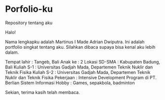 # Porfolio-ku
Repository tentang aku

Halo!

Nama lengkapku adalah Martinus I Made Adrian Dwiputra. Ini adalah portfolio singkat tentang aku. Silahkan dibaca supaya bisa kenal aku lebih dalam.

Tempat lahir  : Tangeb, Bali
Anak ke       : 2
Lokasi SD-SMA : Kabupaten Badung, Bali
Kuliah S-1    : Universitas Gadjah Mada, Departemen Teknik Nuklir dan Teknik Fisika
Kuliah S-2    : Universitas Gadjah Mada, Departemen Teknik Nuklir dan Teknik Fisika
Pekerjaan     : Intensive Development Program di PT. Berlian Sistem Informasi
Hobby         : Games, sepakbola, badminton

Sekian, terima kasih telah membaca. 
